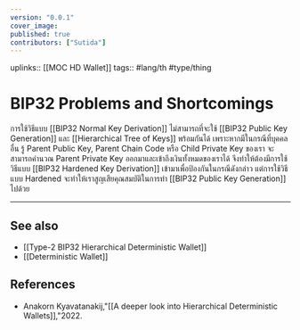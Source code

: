 ```yaml
---
version: "0.0.1"
cover_image:
published: true
contributors: ["Sutida"]
---
```

uplinks:: [[MOC HD Wallet]]
tags:: #lang/th #type/thing

# BIP32 Problems and Shortcomings
การใช้วิธีแบบ [[BIP32 Normal Key Derivation]] ไม่สามารถที่จะใช้ [[BIP32 Public Key Generation]] และ [[Hierarchical Tree of Keys]] พร้อมกันได้ เพราะหากมีในกรณีที่บุคคลอื่น รู้ Parent Public Key, Parent Chain Code หรือ Child Private Key  ของเรา จะสามารถคำนวณ Parent Private Key ออกมาและเข้าถึงเงินทั้งหมดของเราได้  จึงทำให้ต้องมีการใช้วิธีแบบ [[BIP32 Hardened Key Derivation]] เข้ามาเพื่อป้องกันในกรณีดังกล่าว แต่การใช้วิธีแบบ Hardened จะทำให้เราสูญเสียคุณสมบัติในการทำ [[BIP32 Public Key Generation]] ไปด้วย

---
## See also
- [[Type-2 BIP32 Hierarchical Deterministic Wallet]]
- [[Deterministic Wallet]]
## References
- Anakorn Kyavatanakij,"[[A deeper look into Hierarchical Deterministic Wallets]],"2022.
